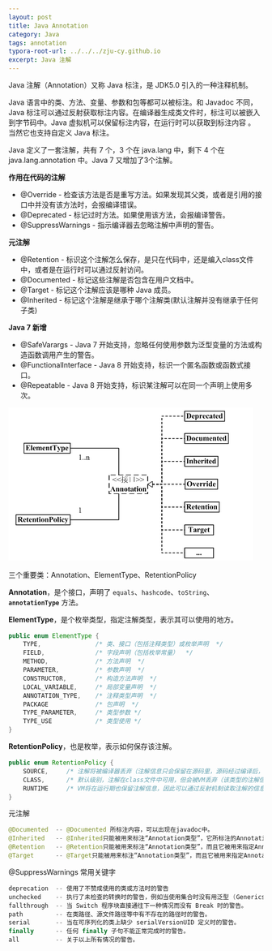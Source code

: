 ```yaml
---
layout: post
title: Java Annotation
category: Java
tags: annotation
typora-root-url: ../../../zju-cy.github.io
excerpt: Java 注解
---
```


Java 注解（Annotation）又称 Java 标注，是 JDK5.0 引入的一种注释机制。

Java 语言中的类、方法、变量、参数和包等都可以被标注。和 Javadoc 不同，Java 标注可以通过反射获取标注内容。在编译器生成类文件时，标注可以被嵌入到字节码中。Java 虚拟机可以保留标注内容，在运行时可以获取到标注内容 。 当然它也支持自定义 Java 标注。



Java 定义了一套注解，共有 7 个，3 个在 java.lang 中，剩下 4 个在 java.lang.annotation 中。Java 7 又增加了3个注解。

**作用在代码的注解**

- @Override - 检查该方法是否是重写方法。如果发现其父类，或者是引用的接口中并没有该方法时，会报编译错误。
- @Deprecated - 标记过时方法。如果使用该方法，会报编译警告。
- @SuppressWarnings - 指示编译器去忽略注解中声明的警告。

**元注解**

- @Retention - 标识这个注解怎么保存，是只在代码中，还是编入class文件中，或者是在运行时可以通过反射访问。
- @Documented - 标记这些注解是否包含在用户文档中。
- @Target - 标记这个注解应该是哪种 Java 成员。
- @Inherited - 标记这个注解是继承于哪个注解类(默认注解并没有继承于任何子类)

**Java 7 新增**

- @SafeVarargs - Java 7 开始支持，忽略任何使用参数为泛型变量的方法或构造函数调用产生的警告。
- @FunctionalInterface - Java 8 开始支持，标识一个匿名函数或函数式接口。
- @Repeatable - Java 8 开始支持，标识某注解可以在同一个声明上使用多次。



<img src="/images/annotation.jpg" alt="img" style="zoom:50%;" />



三个重要类：Annotation、ElementType、RetentionPolicy

**Annotation**，是个接口，声明了  `equals`、`hashcode`、`toString`、**`annotationType`** 方法。

**ElementType**，是个枚举类型，指定注解类型，表示其可以使用的地方。

```java
public enum ElementType {
    TYPE,               /* 类、接口（包括注释类型）或枚举声明  */
    FIELD,              /* 字段声明（包括枚举常量）  */
    METHOD,             /* 方法声明  */
    PARAMETER,          /* 参数声明  */
    CONSTRUCTOR,        /* 构造方法声明  */
    LOCAL_VARIABLE,     /* 局部变量声明  */
    ANNOTATION_TYPE,    /* 注释类型声明  */
    PACKAGE             /* 包声明  */
    TYPE_PARAMETER,		/* 类型参数 */
    TYPE_USE			/* 类型使用 */
}
```

**RetentionPolicy**，也是枚举，表示如何保存该注解。

```java
public enum RetentionPolicy {
    SOURCE,		/* 注解将被编译器丢弃（注解信息只会保留在源码里，源码经过编译后，注解信息会被丢弃，不会保留在编译好的class文件里），如 @Override */
    CLASS,		/* 默认级别，注解在class文件中可用，但会被VM丢弃（该类型的注解信息会保留在源码里和class文件里，在执行的时候不会加载到虚拟机JVM） */
    RUNTIME		/* VM将在运行期也保留注解信息，因此可以通过反射机制读取注解的信息（源码、class文件和执行的时候都有注解的信息） */
}
```



元注解

```java
@Documented  -- @Documented 所标注内容，可以出现在javadoc中。
@Inherited   -- @Inherited只能被用来标注“Annotation类型”，它所标注的Annotation具有继承性。
@Retention   -- @Retention只能被用来标注“Annotation类型”，而且它被用来指定Annotation的RetentionPolicy属性。默认 class 级别。
@Target      -- @Target只能被用来标注“Annotation类型”，而且它被用来指定Annotation的ElementType属性。没有 Target 的注解，默认可以用在所有地方。
```



@SuppressWarnings 常用关键字

```java
deprecation  -- 使用了不赞成使用的类或方法时的警告
unchecked    -- 执行了未检查的转换时的警告，例如当使用集合时没有用泛型 (Generics) 来指定集合保存的类型。
fallthrough  -- 当 Switch 程序块直接通往下一种情况而没有 Break 时的警告。
path         -- 在类路径、源文件路径等中有不存在的路径时的警告。
serial       -- 当在可序列化的类上缺少 serialVersionUID 定义时的警告。
finally      -- 任何 finally 子句不能正常完成时的警告。
all          -- 关于以上所有情况的警告。
```

